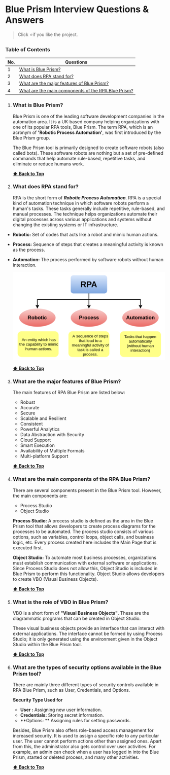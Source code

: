 # Blue Prism Interview Questions & Answers
> Click :star:if you like the project.
 

### Table of Contents

| No. | Questions |
| --- | --------- |
|1  | [What is Blue Prism?](#what-is-blue-prism) |
|2  | [What does RPA stand for?](#what-does-rpa-stand-for) |
|3  | [What are the major features of Blue Prism?](#what-are-the-major-features-of-blue-prism) |
|4  | [What are the main components of the RPA Blue Prism?](#what-are-the-main-components-of-the-rpa-blue-prism) |

   
1. ### What is Blue Prism?

	Blue Prism is one of the leading software development companies in the automation area. It is a UK-based company helping organizations with one of its popular RPA tools, Blue Prism. The term RPA, which is an acronym of **'Robotic Process Automation'**, was first introduced by the Blue Prism group.

	The Blue Prism tool is primarily designed to create software robots (also called bots). These software robots are nothing but a set of pre-defined commands that help automate rule-based, repetitive tasks, and eliminate or reduce humans work.

   **[⬆ Back to Top](#table-of-contents)**

2. ### What does RPA stand for?

	RPA is the short form of ***Robotic Process Automation***. RPA is a special kind of automation technique in which software robots perform a human's tasks. These tasks generally include repetitive, rule-based, and manual processes. The technique helps organizations automate their digital processes across various applications and systems without changing the existing systems or IT infrastructure.

* **Robotic:** Set of codes that acts like a robot and mimic human actions.

* **Process:** Sequence of steps that creates a meaningful activity is known as the process.

* **Automation:** The process performed by software robots without human interaction.

  ![Blue Prism Architecture](images/RPA.png)
	
   **[⬆ Back to Top](#table-of-contents)**

3. ### What are the major features of Blue Prism?

	The main features of RPA Blue Prism are listed below:

	* Robust
	* Accurate
	* Secure
	* Scalable and Resilient
	* Consistent
	* Powerful Analytics
	* Data Abstraction with Security
	* Cloud Support
	* Smart Execution
	* Availability of Multiple Formats
	* Multi-platform Support

   **[⬆ Back to Top](#table-of-contents)**
   
4. ### What are the main components of the RPA Blue Prism?

	There are several components present in the Blue Prism tool. However, the main components are:

	* Process Studio
	* Object Studio
	
	**Process Studio:** A process studio is defined as the area in the Blue Prism tool that allows developers to create process diagrams for the processes to be automated. The process studio consists of various options, such as variables, control loops, object calls, and business logic, etc. Every process created here includes the Main Page that is executed first.

	**Object Studio:** To automate most business processes, organizations must establish communication with external software or applications. Since Process Studio does not allow this, Object Studio is included in Blue Prism to perform this functionality. Object Studio allows developers to create VBO (Visual Business Objects).

   **[⬆ Back to Top](#table-of-contents)**

5. ### What is the role of VBO in Blue Prism?
	
	VBO is a short form of **"Visual Business Objects"**. These are the diagrammatic programs that can be created in Object Studio.

	These visual business objects provide an interface that can interact with external applications. The interface cannot be formed by using Process Studio; it is only generated using the environment given in the Object Studio within the Blue Prism tool.

   **[⬆ Back to Top](#table-of-contents)**

6. ### What are the types of security options available in the Blue Prism tool?

	There are mainly three different types of security controls available in RPA Blue Prism, such as User, Credentials, and Options.

	**Security Type	       Used for**
	* **User :**	Assigning new user information.
	* **Credentials:**	Storing secret information.
	* **Options: **	Assigning rules for setting passwords.

	Besides, Blue Prism also offers role-based access management for increased security. It is used to assign a specific role to any particular user. The user cannot perform actions other than assigned ones. Apart from this, the administrator also gets control over user activities. For example, an admin can check when a user has logged in into the Blue Prism, started or deleted process, and many other activities.
	
   **[⬆ Back to Top](#table-of-contents)**
	